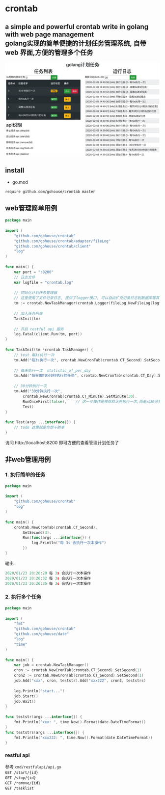 # crontab
a simple and powerful crontab write in golang with web page management  
golang实现的简单便捷的计划任务管理系统, 自带 web 界面,方便的管理多个任务
---  
![](example/demo.jpg)

## install
- go.mod
```shell script
require github.com/gohouse/crontab master
````

## web管理简单用例
```go
package main

import (
	"github.com/gohouse/crontab"
	"github.com/gohouse/crontab/adapter/fileLog"
	"github.com/gohouse/crontab/client"
	"log"
)

func main() {
	var port = ":8200"
	// 日志文件
	var logfile = "crontab.log"

	// 初始化计划任务管理器
	// 这里使用了文件记录日志, 提供了logger接口, 可以自由扩充记录日志到数据库等其他地方
	tm := crontab.NewTaskManager(crontab.Logger(fileLog.NewFileLog(logfile)))

	// 加入任务列表
	TaskInit(tm)

	// 开启 restful api 服务
	log.Fatal(client.Run(tm, port))
}

func TaskInit(tm *crontab.TaskManager) {
	// test 每3s执行一次
	tm.Add("每3s执行一次", crontab.NewCronTab(crontab.CT_Second).SetSecond(3), Test)

	// 每天执行一次  statistic_of_per_day
	tm.Add("每天0时0分0秒执行的任务", crontab.NewCronTab(crontab.CT_Day).SetDay(1), Test)

	// 30分钟执行一次
	tm.Add("30分钟执行一次",
		crontab.NewCronTab(crontab.CT_Minute).SetMinute(30).
		RunOnceFirst(false),	// 这一步操作是移除默认先执行一次,而是从30分钟后的 0s 开始周期执行第一次
		Test)
}

func Test(args ...interface{}) {
	// todo 这里就是你想干的事
}
```
访问 http://localhost:8200 即可方便的查看管理计划任务了

## 非web管理用例
### 1. 执行简单的任务
```go
package main

import (
	"github.com/gohouse/crontab"
	"log"
)

func main() {
	crontab.NewCronTab(crontab.CT_Second).
		SetSecond(3).
		Run(func(args ...interface{}) {
			log.Println("每 3s 会执行一次本操作")
		})
}
```
输出
```go
2020/01/23 20:26:29 每 3s 会执行一次本操作
2020/01/23 20:26:32 每 3s 会执行一次本操作
2020/01/23 20:26:35 每 3s 会执行一次本操作
```

### 2. 执行多个任务
```go
package main

import (
	"fmt"
	"github.com/gohouse/crontab"
	"github.com/gohouse/date"
	"log"
	"time"
)

func main() {
	var job = crontab.NewTaskManager()
	cron := crontab.NewCronTab(crontab.CT_Second).SetSecond(1)
	cron2 := crontab.NewCronTab(crontab.CT_Second).SetSecond(1)
	job.Add("xxx", cron, teststr).Add("xxx222", cron2, teststrs)

	log.Println("start...")
	job.Start()
	job.Wait()
}

func teststr(args ...interface{}) {
	fmt.Println("xxx: ", time.Now().Format(date.DateTimeFormat))
}
func teststrs(args ...interface{}) {
	fmt.Println("xxx222: ", time.Now().Format(date.DateTimeFormat))
}
```

### restful api 
参考 `cmd/restfulapi/api.go`  
`GET /start/{id}`  
`GET /stop/{id}`  
`GET /remove/{id}`  
`GET /tasklist`  